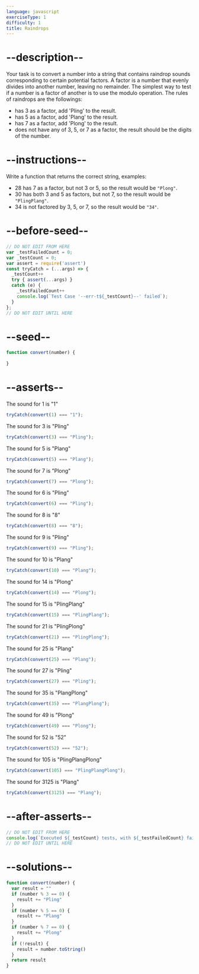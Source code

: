 ```yaml
---
language: javascript
exerciseType: 1
difficulty: 1
title: Raindrops
---
```


# --description--

Your task is to convert a number into a string that contains raindrop sounds corresponding to certain potential factors.
A factor is a number that evenly divides into another number, leaving no remainder.
The simplest way to test if a number is a factor of another is to use the modulo operation.
The rules of raindrops are the followings:

- has 3 as a factor, add 'Pling' to the result.
- has 5 as a factor, add 'Plang' to the result.
- has 7 as a factor, add 'Plong' to the result.
- does not have any of 3, 5, or 7 as a factor, the result should be the digits of the number.

# --instructions--

Write a function that returns the correct string, examples:

- 28 has 7 as a factor, but not 3 or 5, so the result would be `"Plong"`.
- 30 has both 3 and 5 as factors, but not 7, so the result would be `"PlingPlang"`.
- 34 is not factored by 3, 5, or 7, so the result would be `"34"`.

# --before-seed--

```javascript
// DO NOT EDIT FROM HERE
var _testFailedCount = 0;
var _testCount = 0;
var assert = require('assert')
const tryCatch = (...args) => {
  _testCount++
  try { assert(...args) }
  catch (e) {
    _testFailedCount++
    console.log(`Test Case '--err-t${_testCount}--' failed`);
  }
};
// DO NOT EDIT UNTIL HERE
```

# --seed--

```javascript
function convert(number) {
  
}
```

# --asserts--

The sound for 1 is "1"

```javascript
tryCatch(convert(1) === "1");
```

The sound for 3 is "Pling"

```javascript
tryCatch(convert(3) === "Pling");
```

The sound for 5 is "Plang"

```javascript
tryCatch(convert(5) === "Plang");
```

The sound for 7 is "Plong"

```javascript
tryCatch(convert(7) === "Plong");
```

The sound for 6 is "Pling"

```javascript
tryCatch(convert(6) === "Pling");
```

The sound for 8 is "8"

```javascript
tryCatch(convert(8) === "8");
```

The sound for 9 is "Pling"

```javascript
tryCatch(convert(9) === "Pling");
```

The sound for 10 is "Plang"

```javascript
tryCatch(convert(10) === "Plang");
```

The sound for 14 is "Plong"

```javascript
tryCatch(convert(14) === "Plong");
```

The sound for 15 is "PlingPlang"

```javascript
tryCatch(convert(15) === "PlingPlang");
```

The sound for 21 is "PlingPlong"

```javascript
tryCatch(convert(21) === "PlingPlong");
```

The sound for 25 is "Plang"

```javascript
tryCatch(convert(25) === "Plang");
```

The sound for 27 is "Pling"

```javascript
tryCatch(convert(27) === "Pling");
```

The sound for 35 is "PlangPlong"

```javascript
tryCatch(convert(35) === "PlangPlong");
```

The sound for 49 is "Plong"

```javascript
tryCatch(convert(49) === "Plong");
```

The sound for 52 is "52"

```javascript
tryCatch(convert(52) === "52");
```

The sound for 105 is "PlingPlangPlong"

```javascript
tryCatch(convert(105) === "PlingPlangPlong");
```

The sound for 3125 is "Plang"

```javascript
tryCatch(convert(3125) === "Plang");
```

# --after-asserts--

```javascript
// DO NOT EDIT FROM HERE 
console.log(`Executed ${_testCount} tests, with ${_testFailedCount} failures`);
// DO NOT EDIT UNTIL HERE
```

# --solutions--

```javascript
function convert(number) {
  var result = ""
  if (number % 3 == 0) {
    result += "Pling"
  }
  if (number % 5 == 0) {
    result += "Plang"
  }
  if (number % 7 == 0) {
    result += "Plong"
  }
  if (!result) {
    result = number.toString()
  }
  return result
}
```
